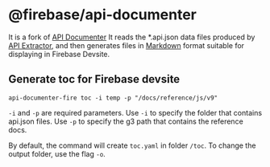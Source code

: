 # @firebase/api-documenter

It is a fork of [API Documenter](https://github.com/microsoft/rushstack/tree/master/apps/api-documenter)
It reads the *.api.json data files produced by [API Extractor](https://api-extractor.com/),
and then generates files in [Markdown](https://en.wikipedia.org/wiki/Markdown) format suitable for displaying in Firebase Devsite.

## Generate toc for Firebase devsite
`api-documenter-fire toc -i temp -p "/docs/reference/js/v9"`

`-i` and `-p` are required parameters.
Use `-i` to specify the folder that contains api.json files.
Use `-p` to specify the g3 path that contains the reference docs.

By default, the command will create `toc.yaml` in folder `/toc`. To change the output folder, use the flag `-o`.